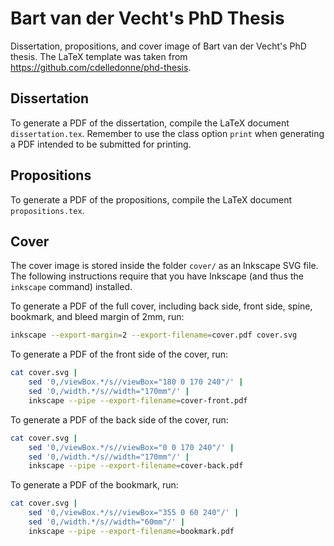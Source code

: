 # Bart van der Vecht's PhD Thesis

Dissertation, propositions, and cover image of Bart van der Vecht's PhD thesis.
The LaTeX template was taken from 
https://github.com/cdelledonne/phd-thesis.

## Dissertation

To generate a PDF of the dissertation, compile the LaTeX document
`dissertation.tex`. Remember to use the class option `print` when generating a
PDF intended to be submitted for printing.

## Propositions

To generate a PDF of the propositions, compile the LaTeX document
`propositions.tex`.

## Cover

The cover image is stored inside the folder `cover/` as an Inkscape SVG file.
The following instructions require that you have Inkscape (and thus the
`inkscape` command) installed.

To generate a PDF of the full cover, including back side, front side, spine,
bookmark, and bleed margin of 2mm, run:

```sh
inkscape --export-margin=2 --export-filename=cover.pdf cover.svg
```

To generate a PDF of the front side of the cover, run:

```sh
cat cover.svg |
    sed '0,/viewBox.*/s//viewBox="180 0 170 240"/' |
    sed '0,/width.*/s//width="170mm"/' |
    inkscape --pipe --export-filename=cover-front.pdf
```

To generate a PDF of the back side of the cover, run:

```sh
cat cover.svg |
    sed '0,/viewBox.*/s//viewBox="0 0 170 240"/' |
    sed '0,/width.*/s//width="170mm"/' |
    inkscape --pipe --export-filename=cover-back.pdf
```

To generate a PDF of the bookmark, run:

```sh
cat cover.svg |
    sed '0,/viewBox.*/s//viewBox="355 0 60 240"/' |
    sed '0,/width.*/s//width="60mm"/' |
    inkscape --pipe --export-filename=bookmark.pdf
```


